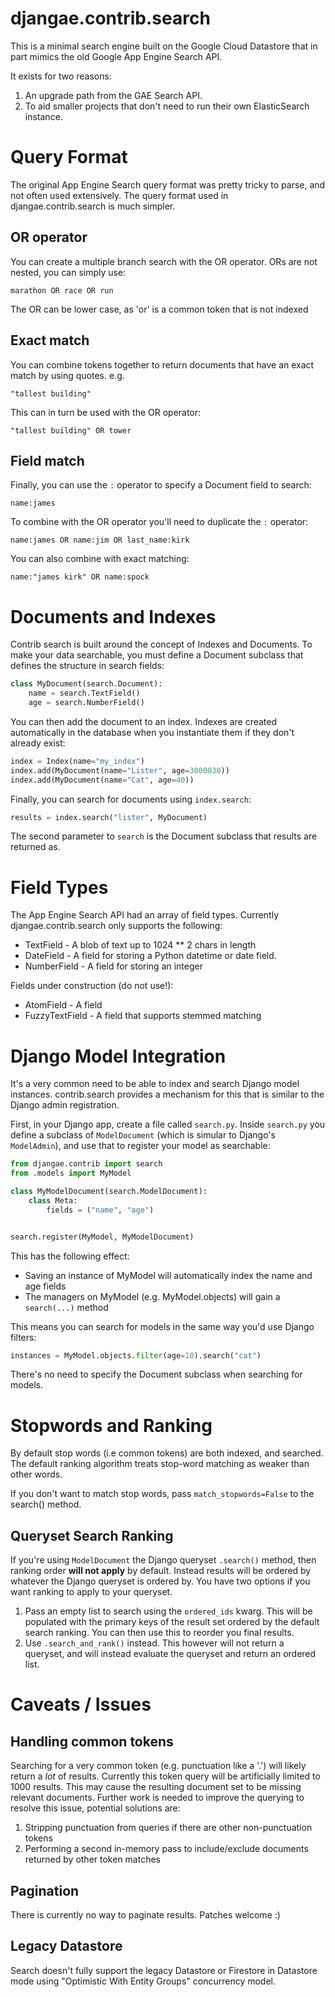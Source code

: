 # djangae.contrib.search

This is a minimal search engine built on the Google Cloud Datastore
that in part mimics the old Google App Engine Search API.

It exists for two reasons:

1. An upgrade path from the GAE Search API.
2. To aid smaller projects that don't need to run their own ElasticSearch instance.


# Query Format

The original App Engine Search query format was pretty tricky to parse, and not often used
extensively. The query format used in djangae.contrib.search is much simpler.

## OR operator

You can create a multiple branch search with the OR operator. ORs are not nested, you can simply
use:

```
marathon OR race OR run
```

The OR can be lower case, as 'or' is a common token that is not indexed

## Exact match

You can combine tokens together to return documents that have an exact match by using quotes. e.g.

```
"tallest building"
```

This can in turn be used with the OR operator:

```
"tallest building" OR tower
```

## Field match

Finally, you can use the `:` operator to specify a Document field to search:

```
name:james
```

To combine with the OR operator you'll need to duplicate the `:` operator:

```
name:james OR name:jim OR last_name:kirk
```

You can also combine with exact matching:

```
name:"james kirk" OR name:spock
```

# Documents and Indexes

Contrib search is built around the concept of Indexes and Documents. To make your data searchable,
you must define a Document subclass that defines the structure in search fields:


```python
class MyDocument(search.Document):
    name = search.TextField()
    age = search.NumberField()
```

You can then add the document to an index. Indexes are created automatically in the database when you instantiate
them if they don't already exist:

```python
index = Index(name="my_index")
index.add(MyDocument(name="Lister", age=3000030))
index.add(MyDocument(name="Cat", age=40))
```

Finally, you can search for documents using `index.search`:

```python
results = index.search("lister", MyDocument)
```

The second parameter to `search` is the Document subclass that results
are returned as.


# Field Types

The App Engine Search API had an array of field types. Currently djangae.contrib.search only
supports the following:

 - TextField - A blob of text up to 1024 ** 2 chars in length
 - DateField - A field for storing a Python datetime or date field.
 - NumberField - A field for storing an integer

Fields under construction (do not use!):

 - AtomField - A field
 - FuzzyTextField - A field that supports stemmed matching

# Django Model Integration

It's a very common need to be able to index and search Django model instances. contrib.search
provides a mechanism for this that is similar to the Django admin registration.

First, in your Django app, create a file called `search.py`. Inside `search.py` you define a subclass
of `ModelDocument` (which is simular to Django's `ModelAdmin`), and use that to register your model
as searchable:

```python
from djangae.contrib import search
from .models import MyModel

class MyModelDocument(search.ModelDocument):
    class Meta:
        fields = ("name", "age")


search.register(MyModel, MyModelDocument)
```

This has the following effect:

 - Saving an instance of MyModel will automatically index the name and age fields
 - The managers on MyModel (e.g. MyModel.objects) will gain a `search(...)` method

This means you can search for models in the same way you'd use Django filters:

```python
instances = MyModel.objects.filter(age=10).search("cat")
```

There's no need to specify the Document subclass when searching for models.

# Stopwords and Ranking

By default stop words (i.e common tokens) are both indexed, and searched. The default ranking
algorithm treats stop-word matching as weaker than other words.

If you don't want to match stop words, pass `match_stopwords=False` to the search() method.

## Queryset Search Ranking

If you're using `ModelDocument` the Django queryset `.search()` method, then ranking order **will not apply** by default. Instead results
will be ordered by whatever the Django queryset is ordered by. You have two options if you want ranking to apply to your
queryset.

 1. Pass an empty list to search using the `ordered_ids` kwarg. This will be populated with the primary keys of the result set
    ordered by the default search ranking. You can then use this to reorder you final results.
 2. Use `.search_and_rank()` instead. This however will not return a queryset, and will instead evaluate the queryset and return
    an ordered list.

# Caveats / Issues

## Handling common tokens

Searching for a very common token (e.g. punctuation like a '.') will likely return
a *lot* of results. Currently this token query will be artificially limited to 1000
results. This may cause the resulting document set to be missing relevant documents.
Further work is needed to improve the querying to resolve this issue, potential solutions are:

1. Stripping punctuation from queries if there are other non-punctuation tokens
1. Performing a second in-memory pass to include/exclude documents returned by other token matches

## Pagination

There is currently no way to paginate results. Patches welcome :)

## Legacy Datastore

Search doesn't fully support  the legacy Datastore or Firestore in Datastore mode using "Optimistic With Entity Groups" concurrency model.
